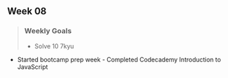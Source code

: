## Week 08
>
> ### Weekly Goals
>
> - Solve 10 7kyu
- Started bootcamp prep week - Completed Codecademy Introduction to JavaScript
